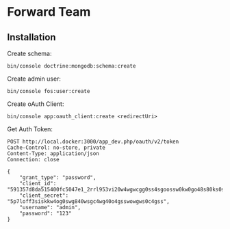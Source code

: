 Forward Team
============


Installation
-------------

Create schema:

    bin/console doctrine:mongodb:schema:create

Create admin user:

    bin/console fos:user:create
    
Create oAuth Client:

    bin/console app:oauth_client:create <redirectUri>


Get Auth Token:

    POST http://local.docker:3000/app_dev.php/oauth/v2/token
    Cache-Control: no-store, private
    Content-Type: application/json
    Connection: close
    
    {
        "grant_type": "password",
        "client_id": "591357d8da515400fc5047e1_2rrl953vi20w4wgwcgg0ss4sgoossw0kw0go48s80ks0s80g0w",
        "client_secret": "5p7loff3siskkw4og0swg840wsgc4wg40o4gsswowgws0c4gss",
        "username": "admin",
        "password": "123"
    }